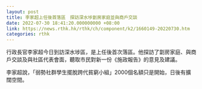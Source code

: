 ```yaml
---
layout: post
title: 李家超上任後首落區　探訪深水埗劏房家庭並與商戶交談
date: 2022-07-30 18:41:20.000000000 +08:00
link: https://news.rthk.hk/rthk/ch/component/k2/1660149-20220730.htm
categories: rthk
---
```


行政長官李家超今日到訪深水埗區，是上任後首次落區。他探訪了劏房家庭、與商戶交談及與社區代表會面，聽取市民對新一份《施政報告》的意見及建議。

李家超說，「弱勢社群學生擺脫跨代貧窮小組」2000個名額只是開始，日後有擴闊空間。
